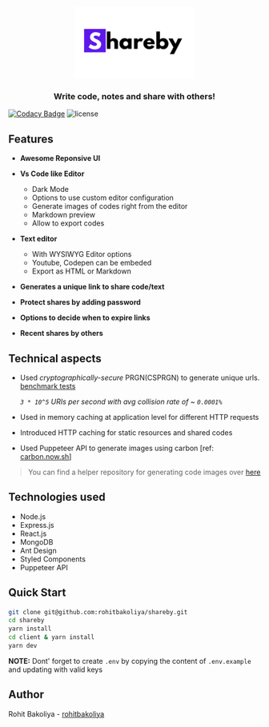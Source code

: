 <p align="center">
  <a href="https://shareby.herokuapp.com">
    <img alt="Shareby" src="./client/src/assets/main_banner.png" width="240"/>
  </a>
  <h3 align="center">
  Write code, notes and share with others!
  </h3>
</p>

[![Codacy Badge](https://app.codacy.com/project/badge/Grade/05c5dd3a23eb42dc9906ab7a8fc22f77)](https://www.codacy.com/gh/rohitbakoliya/shareby/dashboard?utm_source=github.com&utm_medium=referral&utm_content=rohitbakoliya/shareby&utm_campaign=Badge_Grade)
![license](https://img.shields.io/github/license/rohitbakoliya/shareby)

## Features

- **Awesome Reponsive UI**

- **Vs Code like Editor**

  - Dark Mode
  - Options to use custom editor configuration
  - Generate images of codes right from the editor
  - Markdown preview
  - Allow to export codes

- **Text editor**

  - With WYSIWYG Editor options
  - Youtube, Codepen can be embeded
  - Export as HTML or Markdown

- **Generates a unique link to share code/text**

- **Protect shares by adding password**

- **Options to decide when to expire links**

- **Recent shares by others**

## Technical aspects

- Used _cryptographically-secure_ PRGN(CSPRGN) to generate unique urls.
  [benchmark tests](./server/test/uid.benchmark.txt) 
  
  *`3 * 10^5` URIs per second with avg
  collision rate of ~ `0.0001%`*

- Used in memory caching at application level for different HTTP requests

- Introduced HTTP caching for static resources and shared codes

- Used Puppeteer API to generate images using carbon [ref: [carbon.now.sh](https://carbon.now.sh)]

> You can find a helper repository for generating code images over
> [here](https://github.com/rohitbakoliya/carbon-ss-heroku)

## Technologies used

- Node.js
- Express.js
- React.js
- MongoDB
- Ant Design
- Styled Components
- Puppeteer API

## Quick Start

```sh
git clone git@github.com:rohitbakoliya/shareby.git
cd shareby
yarn install
cd client & yarn install
yarn dev
```

**NOTE:** Dont' forget to create `.env` by copying the content of `.env.example` and updating with
valid keys

## Author

Rohit Bakoliya - [rohitbakoliya](https://github.com/rohitbakoliya)
